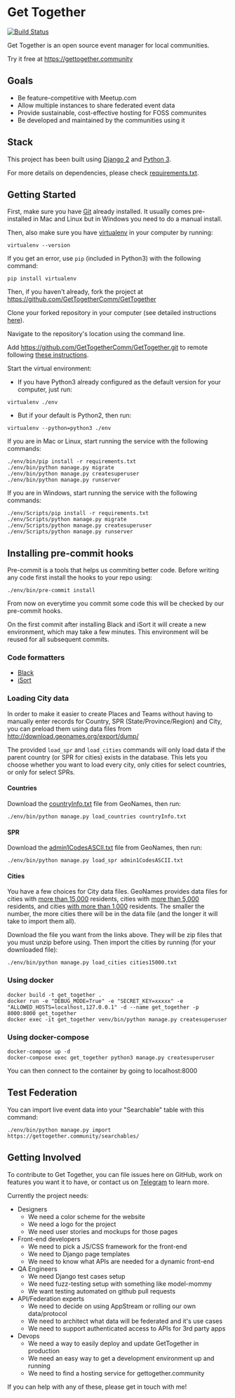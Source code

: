 # Get Together

[![Build Status](https://travis-ci.org/GetTogetherComm/GetTogether.svg?branch=master)](https://travis-ci.org/GetTogetherComm/GetTogether)

Get Together is an open source event manager for local communities.

Try it free at https://gettogether.community

## Goals

- Be feature-competitive with Meetup.com
- Allow multiple instances to share federated event data
- Provide sustainable, cost-effective hosting for FOSS communites
- Be developed and maintained by the communities using it

## Stack
This project has been built using [Django 2](https://www.djangoproject.com) and [Python 3](https://www.python.org).

For more details on dependencies, please check [requirements.txt](requirements.txt).

## Getting Started

First, make sure you have [Git](https://git-scm.com/downloads) already installed. It usually comes pre-installed in Mac and Linux but in Windows you need to do a manual install.

Then, also make sure you have [virtualenv](https://virtualenv.pypa.io/en/latest/installation/) in your computer by running:
```
virtualenv --version
```

If you get an error, use ```pip``` (included in Python3) with the following command:
```
pip install virtualenv
```

Then, if you haven't already, fork the project at https://github.com/GetTogetherComm/GetTogether

Clone your forked repository in your computer (see detailed instructions [here](https://help.github.com/en/articles/cloning-a-repository)).

Navigate to the repository's location using the command line.

Add https://github.com/GetTogetherComm/GetTogether.git to remote following [these instructions](https://help.github.com/en/articles/adding-a-remote).

Start the virtual environment:

* If you have Python3 already configured as the default version for your computer, just run:
```
virtualenv ./env
```

* But if your default is Python2, then run:
```
virtualenv --python=python3 ./env
```

If you are in Mac or Linux, start running the service with the following commands:

```
./env/bin/pip install -r requirements.txt
./env/bin/python manage.py migrate
./env/bin/python manage.py createsuperuser
./env/bin/python manage.py runserver
```

If you are in Windows, start running the service with the following commands:

```
./env/Scripts/pip install -r requirements.txt
./env/Scripts/python manage.py migrate
./env/Scripts/python manage.py createsuperuser
./env/Scripts/python manage.py runserver
```

## Installing pre-commit hooks

Pre-commit is a tools that helps us commiting better code. Before writing any code first install the hooks to your repo using:

`./env/bin/pre-commit install`

From now on everytime you commit some code this will be checked by our pre-commit hooks. 

On the first commit after installing Black and iSort it will create a new environment, which may take a few minutes. This environment will be reused for all subsequent commits.

### Code formatters

- [Black](https://github.com/ambv/black)
- [iSort](https://github.com/timothycrosley/isort)

### Loading City data

In order to make it easier to create Places and Teams without having to manually
enter records for Country, SPR (State/Province/Region) and City, you can preload
them using data files from http://download.geonames.org/export/dump/

The provided `load_spr` and `load_cities` commands will only load data if the
parent country (or SPR for cities) exists in the database. This lets you choose
whether you want to load every city, only cities for select countries, or only
for select SPRs.

#### Countries

Download the [countryInfo.txt](http://download.geonames.org/export/dump/countryInfo.txt)
file from GeoNames, then run:

`./env/bin/python manage.py load_countries countryInfo.txt`

#### SPR

Download the [admin1CodesASCII.txt](http://download.geonames.org/export/dump/admin1CodesASCII.txt)
file from GeoNames, then run:

`./env/bin/python manage.py load_spr admin1CodesASCII.txt`

#### Cities

You have a few choices for City data files. GeoNames provides data files for
cities with [more than 15,000](http://download.geonames.org/export/dump/cities15000.zip)
residents, cities with [more than 5,000](http://download.geonames.org/export/dump/cities5000.zip)
residents, and cities [with more than 1,000](http://download.geonames.org/export/dump/cities1000.zip)
residents. The smaller the number, the more cities there will be in the data
file (and the longer it will take to import them all).

Download the file you want from the links above. They will be zip files that you
must unzip before using. Then import the cities by running (for your downloaded
file):

`./env/bin/python manage.py load_cities cities15000.txt`

### Using docker

```
docker build -t get_together .
docker run -e "DEBUG_MODE=True" -e "SECRET_KEY=xxxxx" -e "ALLOWED_HOSTS=localhost,127.0.0.1" -d --name get_together -p 8000:8000 get_together
docker exec -it get_together venv/bin/python manage.py createsuperuser
```

### Using docker-compose

```
docker-compose up -d
docker-compose exec get_together python3 manage.py createsuperuser
```

You can then connect to the container by going to localhost:8000

## Test Federation

You can import live event data into your "Searchable" table with this command:

`./env/bin/python manage.py import https://gettogether.community/searchables/`

## Getting Involved

To contribute to Get Together, you can file issues here on GitHub, work on
features you want it to have, or contact us on [Telegram](https://t.me/joinchat/AlruIk5yiQizaJ0YtYehzA) to learn more.

Currently the project needs:

- Designers
  - We need a color scheme for the website
  - We need a logo for the project
  - We need user stories and mockups for those pages
- Front-end developers
  - We need to pick a JS/CSS framework for the front-end
  - We need to Django page templates
  - We need to know what APIs are needed for a dynamic front-end
- QA Engineers
  - We need Django test cases setup
  - We need fuzz-testing setup with something like model-mommy
  - We want testing automated on github pull requests
- API/Federation experts
  - We need to decide on using AppStream or rolling our own data/protocol
  - We need to architect what data will be federated and it's use cases
  - We need to support authenticated access to APIs for 3rd party apps
- Devops
  - We need a way to easily deploy and update GetTogether in production
  - We need an easy way to get a development environment up and running
  - We need to find a hosting service for gettogether.community

If you can help with any of these, please get in touch with me!
